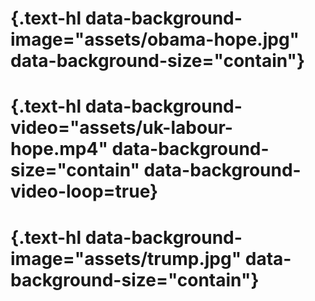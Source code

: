 # {.text-hl data-background-image="assets/obama-hope.jpg" data-background-size="contain"}
# {.text-hl data-background-video="assets/uk-labour-hope.mp4" data-background-size="contain" data-background-video-loop=true}
# {.text-hl data-background-image="assets/trump.jpg" data-background-size="contain"}


